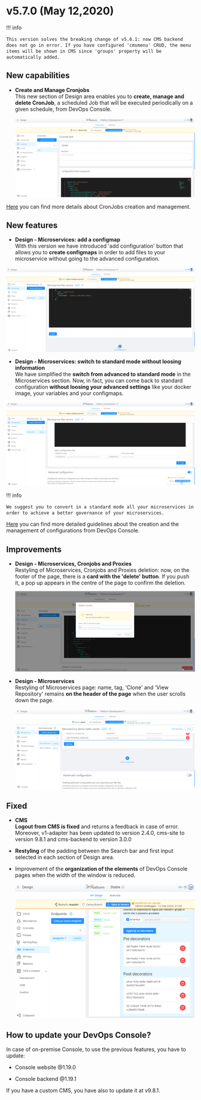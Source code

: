 # v5.7.0 (May 12,2020)

!!! info

    This version solves the breaking change of v5.6.1: now CMS backend does not go in error. If you have configured 'cmsmenu' CRUD, the menu items will be shown in CMS since 'groups' property will be automatically added.

## New capabilities

* **Create and Manage Cronjobs**        
  This new section of Design area enables you to **create, manage and delete CronJob**, a scheduled Job that will be executed periodically on a given schedule, from DevOps Console. 

  ![test-cronjobs](img/test-cronjobs.png)

[Here](https://docs.mia-platform.eu/development_suite/api-console/api-design/jobs-cronjob/) you can find more details about CronJobs creation and management.

## New features

* **Design - Microservices: add a configmap**        
    With this version we have introduced 'add configuration' button that allows you to **create configmaps** in order to add files to your microservice without going to the advanced configuration. 

![add-new](img/add-new.png)
  
* **Design - Microservices: switch to standard mode without loosing information**     
    We have simplified the **switch from advanced to standard mode** in the Microservices section. Now, in fact, you can come back to standard configuration **without loosing your advanced settings** like your docker image, your variables and your configmaps.

 ![to-std](img/to-std.png)

!!! info

    We suggest you to convert in a standard mode all your microservices in order to achieve a better governance of your microservices. 

  [Here](https://docs.mia-platform.eu/development_suite/api-console/api-design/services/) you can find more detailed guidelines about the creation and the management of configurations from DevOps Console.

## Improvements

* **Design - Microservices, Cronjobs and Proxies**      
    Restyling of Microservices, Cronjobs and Proxies deletion: now, on the footer of the page, there is a **card with the 'delete' button**. If you push it, a pop up appears in the centre of the page to confirm the deletion.

  ![footer-button](img/footer-button.png)

* **Design - Microservices**      
    Restyling of Microservices page: name, tag, 'Clone' and 'View Repository' remains **on the header of the page** when the user scrolls down the page.

  ![header-buttons](img/header-buttons.png)

## Fixed

* **CMS**     
  **Logout from CMS is fixed** and returns a feedback in case of error. Moreover, v1-adapter has been updated to version 2.4.0, cms-site to version 9.8.1 and cms-backend to version 3.0.0

* **Restyling** of the padding between the Search bar and first input selected in each section of Design area. 
  
* Improvement of the **organization of the elements** of DevOps Console pages when the width of the window is reduced.

  ![width](img/width.png)

## How to update your DevOps Console?

In case of on-premise Console, to use the previous features, you have to update:  

* Console website @1.19.0

* Console backend @1.19.1

If you have a custom CMS, you have also to update it at v9.8.1.
